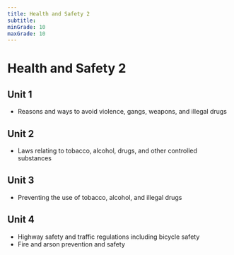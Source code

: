 ```yaml
---
title: Health and Safety 2
subtitle: 
minGrade: 10
maxGrade: 10
---
```

# Health and Safety 2


## Unit 1
* Reasons and ways to avoid violence, gangs, weapons, and illegal drugs

## Unit 2
* Laws relating to tobacco, alcohol, drugs, and other controlled substances

## Unit 3
* Preventing the use of tobacco, alcohol, and illegal drugs

## Unit 4
* Highway safety and traffic regulations including bicycle safety
* Fire and arson prevention and safety